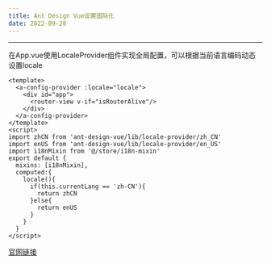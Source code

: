 ```yaml
---
title: Ant Design Vue设置国际化
date: 2022-09-28
---
```

---
在App.vue使用LocaleProvider组件实现全局配置，可以根据当前语言编码动态设置locale
```vue
<template>
  <a-config-provider :locale="locale">
    <div id="app">
      <router-view v-if="isRouterAlive"/>
    </div>
  </a-config-provider>
</template>
<script>
import zhCN from 'ant-design-vue/lib/locale-provider/zh_CN'
import enUS from 'ant-design-vue/lib/locale-provider/en_US'
import i18nMixin from '@/store/i18n-mixin'
export default {
  mixins: [i18nMixin],
  computed:{
    locale(){
      if(this.currentLang == 'zh-CN'){
        return zhCN
      }else{
        return enUS
      }
    }
  }
</script>
```
[官网链接](https://1x.antdv.com/components/locale-provider-cn#rice)